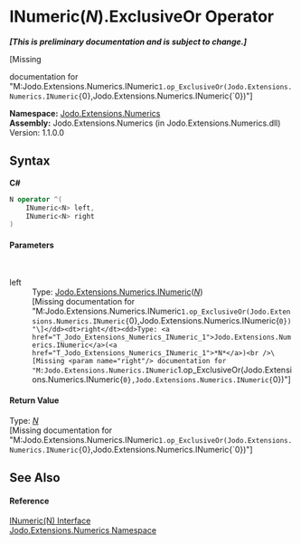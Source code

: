 # INumeric(*N*).ExclusiveOr Operator 
 _**\[This is preliminary documentation and is subject to change.\]**_

\[Missing <summary> documentation for "M:Jodo.Extensions.Numerics.INumeric`1.op_ExclusiveOr(Jodo.Extensions.Numerics.INumeric{`0},Jodo.Extensions.Numerics.INumeric{`0})"\]

**Namespace:**&nbsp;<a href="N_Jodo_Extensions_Numerics">Jodo.Extensions.Numerics</a><br />**Assembly:**&nbsp;Jodo.Extensions.Numerics (in Jodo.Extensions.Numerics.dll) Version: 1.1.0.0

## Syntax

**C#**<br />
``` C#
N operator ^(
	INumeric<N> left,
	INumeric<N> right
)
```


#### Parameters
&nbsp;<dl><dt>left</dt><dd>Type: <a href="T_Jodo_Extensions_Numerics_INumeric_1">Jodo.Extensions.Numerics.INumeric</a>(<a href="T_Jodo_Extensions_Numerics_INumeric_1">*N*</a>)<br />\[Missing <param name="left"/> documentation for "M:Jodo.Extensions.Numerics.INumeric`1.op_ExclusiveOr(Jodo.Extensions.Numerics.INumeric{`0},Jodo.Extensions.Numerics.INumeric{`0})"\]</dd><dt>right</dt><dd>Type: <a href="T_Jodo_Extensions_Numerics_INumeric_1">Jodo.Extensions.Numerics.INumeric</a>(<a href="T_Jodo_Extensions_Numerics_INumeric_1">*N*</a>)<br />\[Missing <param name="right"/> documentation for "M:Jodo.Extensions.Numerics.INumeric`1.op_ExclusiveOr(Jodo.Extensions.Numerics.INumeric{`0},Jodo.Extensions.Numerics.INumeric{`0})"\]</dd></dl>

#### Return Value
Type: <a href="T_Jodo_Extensions_Numerics_INumeric_1">*N*</a><br />\[Missing <returns> documentation for "M:Jodo.Extensions.Numerics.INumeric`1.op_ExclusiveOr(Jodo.Extensions.Numerics.INumeric{`0},Jodo.Extensions.Numerics.INumeric{`0})"\]

## See Also


#### Reference
<a href="T_Jodo_Extensions_Numerics_INumeric_1">INumeric(N) Interface</a><br /><a href="N_Jodo_Extensions_Numerics">Jodo.Extensions.Numerics Namespace</a><br />